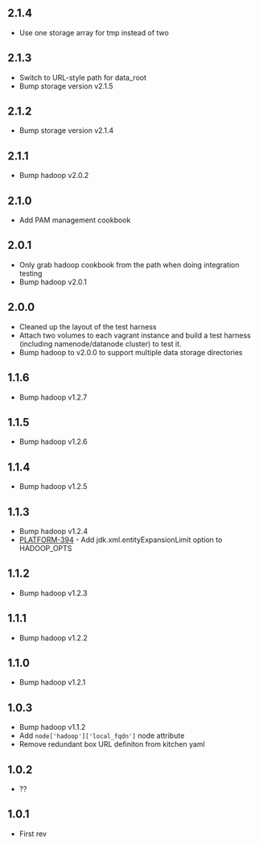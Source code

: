 ## 2.1.4

* Use one storage array for tmp instead of two

## 2.1.3

* Switch to URL-style path for data_root
* Bump storage version v2.1.5

## 2.1.2

* Bump storage version v2.1.4

## 2.1.1

* Bump hadoop v2.0.2

## 2.1.0

* Add PAM management cookbook

## 2.0.1

* Only grab hadoop cookbook from the path when doing integration testing
* Bump hadoop v2.0.1

## 2.0.0

* Cleaned up the layout of the test harness
* Attach two volumes to each vagrant instance and build a test harness (including namenode/datanode cluster) to test it.
* Bump hadoop to v2.0.0 to support multiple data storage directories

## 1.1.6

* Bump hadoop v1.2.7

## 1.1.5

* Bump hadoop v1.2.6

## 1.1.4

* Bump hadoop v1.2.5

## 1.1.3

* Bump hadoop v1.2.4
* [PLATFORM-394](https://evertroops.atlassian.net/browse/PLATFORM-394) - Add jdk.xml.entityExpansionLimit option to HADOOP_OPTS

## 1.1.2

* Bump hadoop v1.2.3

## 1.1.1

* Bump hadoop v1.2.2

## 1.1.0

* Bump hadoop v1.2.1

## 1.0.3

* Bump hadoop v1.1.2
* Add `node['hadoop']['local_fqdn']` node attribute
* Remove redundant box URL definiton from kitchen yaml

## 1.0.2

* ??

## 1.0.1

* First rev
